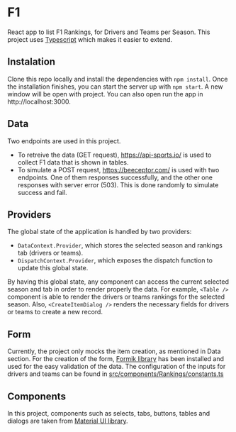 # F1

React app to list F1 Rankings, for Drivers and Teams per Season. This project uses [Typescript](https://www.typescriptlang.org/) which makes it easier to extend.

## Instalation

Clone this repo locally and install the dependencies with `npm install`. Once the installation finishes, you can start the server up with `npm start`. A new window will be open with project. You can also open run the app in http://localhost:3000.

## Data

Two endpoints are used in this project.

- To retreive the data (GET request), https://api-sports.io/ is used to collect F1 data that is shown in tables.
- To simulate a POST request, https://beeceptor.com/ is used with two endpoints. One of them responses successfully, and the other one responses with server error (503). This is done randomly to simulate success and fail.

## Providers

The global state of the application is handled by two providers:

- `DataContext.Provider`, which stores the selected season and rankings tab (drivers or teams).
- `DispatchContext.Provider`, which exposes the dispatch function to update this global state.

By having this global state, any component can access the current selected season and tab in order to render properly the data. For example, `<Table />` component is able to render the drivers or teams rankings for the selected season. Also, `<CreateItemDialog />` renders the necessary fields for drivers or teams to create a new record.

## Form

Currently, the project only mocks the item creation, as mentioned in Data section. For the creation of the form, [Formik library](https://formik.org/) has been installed and used for the easy validation of the data. The configuration of the inputs for drivers and teams can be found in [src/components/Rankings/constants.ts](https://github.com/yeyosan/F1/blob/master/src/components/Rankings/constants.ts)

## Components

In this project, components such as selects, tabs, buttons, tables and dialogs are taken from [Material UI library](https://mui.com/material-ui).
